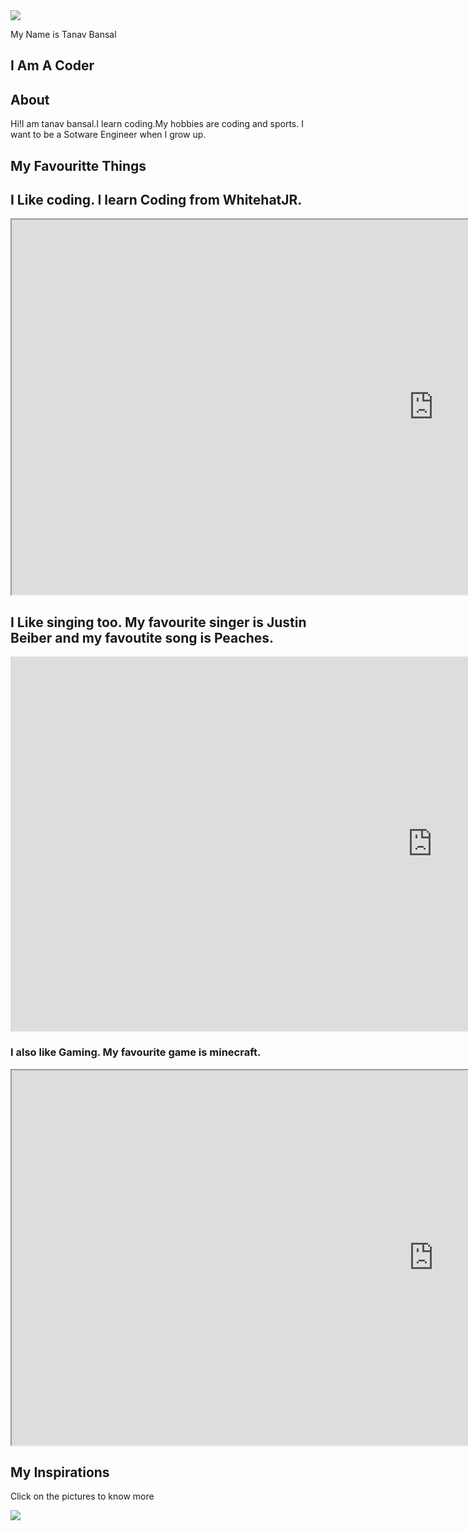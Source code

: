 <!DOCTYPE html>
<html lang="">
<head>
    <meta charset="utf-8">
    <meta name="viewport" content="width=device-width, initial-scale=1.0">
    <title></title>
    <link rel="stylesheet" href="style.css">
</head>

<body>
    <script src="style.css"></script>
    <section id="qwlcome">
    <img src="https://s3-whjr-v2-prod-bucket.whjr.online/af7a759b-ae60-4d4d-aa8e-58c0a8d2812a.PNG" id="myimage">
        <p>My Name is <span id="myname">Tanav Bansal</span></p>
        <h1>I Am A Coder</h1>
    </section>
    <section id="info">
        <h2>About</h2>
        <p>Hi!I am tanav bansal.I learn coding.My hobbies are coding and sports. I want to be a Sotware Engineer when I grow up.</p>
    </section>
    <section id="myfavouritethings">
        <h1>My Favouritte Things</h1>
    <h1 class="myfavourite">I Like coding. I learn Coding from WhitehatJR.</h1>
        <iframe width="1350" height="600" src="https://www.whitehatjr.com/"></iframe>
        <h2 class="myfavourite">I Like singing too. My favourite singer is Justin Beiber and my favoutite song is Peaches.</h2>
        <iframe width="1350" height="600" src="https://www.youtube.com/embed/tQ0yjYUFKAE" title="YouTube video player" frameborder="0" allow="accelerometer; autoplay; clipboard-write; encrypted-media; gyroscope; picture-in-picture" allowfullscreen></iframe>
        <h3 class="myfavourite">I also like Gaming. My favourite game is minecraft.</h3>
        <iframe width="1350" height="600" src="https://en.wikipedia.org/wiki/Minecraft"></iframe>
    </section>
    <section id="myinspirations">
    <h1>My Inspirations</h1>
        <p>Click on the pictures to know more</p>
        <span>
        <a href="https://www.justinbiebermusic.com/music" target="_blank">
            <img id="Justinbieber" src="https://lh3.googleusercontent.com/pW7Jv2o8g0bkXFi11hrumm_N0e7KAf5pc5bawoSdD44uTLAYQi-Eeh1t1HileeiMx-9pXN6hQROW-OBEzWQWcEs2">
            </a>
        </span>
    </section>
</body>
</html>
